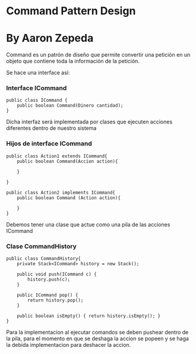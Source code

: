 # Command Pattern Design
# By Aaron Zepeda


Command es un patrón de diseño que permite convertir una petición en un objeto que contiene toda la información de la petición.

Se hace una interface así:


### Interface ICommand
    public class ICommand {
        public boolean Command(Dinero cantidad);
    }

Dicha interfaz será implementada por clases que ejecuten acciones diferentes dentro de nuestro sistema

### Hijos de interface ICommand
    public class Action1 extends ICommand{
        public boolean Command(Accion action){

        }

    }

    public class Action2 implements ICommand{
        public boolean Command (Action action){

        }
    }

Debemos tener una clase que actue como una pila de las acciones ICommand


### Clase CommandHistory
    public class CommandHistory{
        private Stack<ICommand> history = new Stack();

        public void push(ICommand c) {
            history.push(c);
        }

        public ICommand pop() {
            return history.pop();
        }

        public boolean isEmpty() { return history.isEmpty(); }
    }

Para la implementacion al ejecutar comandos se deben pushear dentro de la pila, para el momento en que se deshaga la accion se popeen y se haga la debida implementacion para deshacer la accion.


